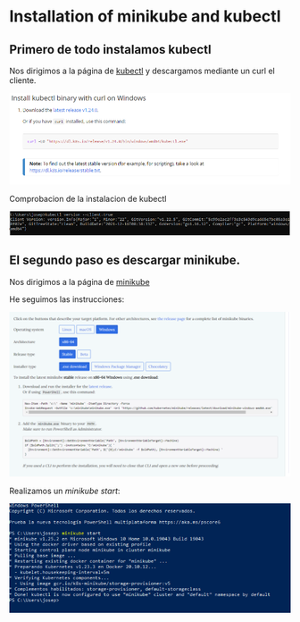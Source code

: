 

# Installation of minikube and kubectl

## Primero de todo instalamos kubectl

Nos dirigimos a la página de [kubectl](https://kubernetes.io/docs/tasks/tools/install-kubectl-windows/#install-kubectl-binary-with-curl-on-windows) y descargamos mediante un curl el cliente.

![1](images/1.png)

Comprobacion de la instalacion de kubectl

![2](images/2.png)

## El segundo paso es descargar minikube.

Nos dirigimos a la página de [minikube](https://minikube.sigs.k8s.io/docs/start/)

He seguimos las instrucciones:

![3](images/3.png)

Realizamos un *minikube start*:

![4](images/4.png)